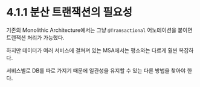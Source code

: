 # 4.1.1 분산 트랜잭션의 필요성

기존의 Monolithic Architecture에서는 그냥 `@Transactional` 어노테이션을 붙이면 트랜잭션 처리가 가능했다.

하지만 데이터가 여러 서비스에 걸쳐져 있는 MSA에서는 평소와는 다르게 훨씬 복잡하다.

서비스별로 DB를 따로 가지기 때문에 일관성을 유지할 수 있는 다른 방법을 찾아야 한다.

